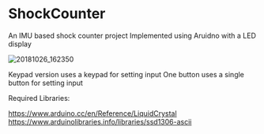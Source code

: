 # ShockCounter
An IMU based shock counter project
Implemented using Aruidno with a LED display


![20181026_162350](https://user-images.githubusercontent.com/73147643/147190877-06863fa0-e5ff-42fa-83d2-dfe85a46bd76.jpg)

Keypad version uses a keypad for setting input
One button uses a single button for setting input 

Required Libraries:

https://www.arduino.cc/en/Reference/LiquidCrystal
https://www.arduinolibraries.info/libraries/ssd1306-ascii
